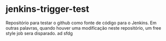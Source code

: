 # jenkins-trigger-test
Repositório para testar o github como fonte de código para o Jenkins. Em outras palavras, quando houver uma modificação neste repositório, um free style job sera disparado.
ad
sfdg
